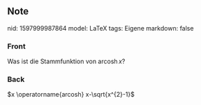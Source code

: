 ## Note
nid: 1597999987864
model: LaTeX
tags: Eigene
markdown: false

### Front
Was ist die Stammfunktion von $\operatorname{arcosh} x$?

### Back
$x \operatorname{arcosh} x-\sqrt{x^{2}-1}$
